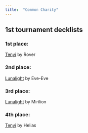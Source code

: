 ```yaml
---
title:  "Common Charity"
---
```



## 1st tournament decklists

### 1st place:

[Tenyi](https://ygoprodeck.com/tenyi-cc-1st-place-by-rover/) by Rover

### 2nd place:

[Lunalight](https://ygoprodeck.com/lunalight-cc-2nd-place-by-eve-eve/) by Eve-Eve

### 3rd place:

[Lunalight](https://ygoprodeck.com/lunalight-cc-top-4-by-mirilion/) by Mirilion

### 4th place:

[Tenyi](https://ygoprodeck.com/tenyi-cc-4th-place-by-helias/) by Helias
